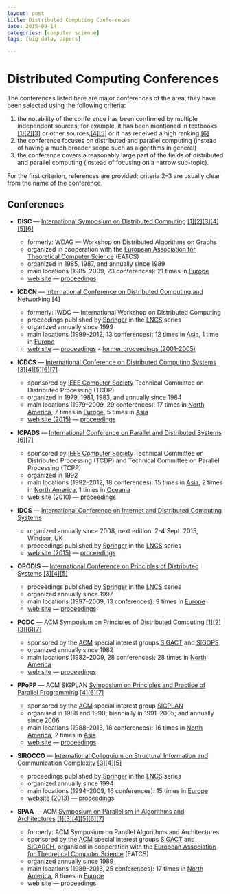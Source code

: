 ```yaml
---
layout: post
title: Distributed Computing Conferences
date: 2015-09-14
categories: [computer science]
tags: [big data, papers]

---
```



# Distributed Computing Conferences 


The conferences listed here are major conferences of the area; they have
been selected using the following criteria:

1.  the notability of the conference has been confirmed by multiple
    independent sources; for example, it has been mentioned in textbooks
    [<span>[</span>1<span>]</span>](https://en.wikipedia.org/wiki/List_of_distributed_computing_conferences#cite_note-lynch-1)[<span>[</span>2<span>]</span>](https://en.wikipedia.org/wiki/List_of_distributed_computing_conferences#cite_note-tel-2)[<span>[</span>3<span>]</span>](https://en.wikipedia.org/wiki/List_of_distributed_computing_conferences#cite_note-georgiou-3)
    or other
    sources,[<span>[</span>4<span>]</span>](https://en.wikipedia.org/wiki/List_of_distributed_computing_conferences#cite_note-podc-mailinglist-4)[<span>[</span>5<span>]</span>](https://en.wikipedia.org/wiki/List_of_distributed_computing_conferences#cite_note-wattenhofer-5)
    or it has received a high ranking
    [<span>[</span>6<span>]</span>](https://en.wikipedia.org/wiki/List_of_distributed_computing_conferences#cite_note-core-6)
2.  the conference focuses on distributed and parallel computing
    (instead of having a much broader scope such as algorithms in
    general)
3.  the conference covers a reasonably large part of the fields of
    distributed and parallel computing (instead of focusing on a narrow
    sub-topic).

For the first criterion, references are provided; criteria 2–3 are
usually clear from the name of the conference.

Conferences
-----

-   **DISC** — [International Symposium on Distributed
    Computing](/wiki/International_Symposium_on_Distributed_Computing "International Symposium on Distributed Computing")
    [<span>[</span>1<span>]</span>](https://en.wikipedia.org/wiki/List_of_distributed_computing_conferences#cite_note-lynch-1)[<span>[</span>2<span>]</span>](https://en.wikipedia.org/wiki/List_of_distributed_computing_conferences#cite_note-tel-2)[<span>[</span>3<span>]</span>](https://en.wikipedia.org/wiki/List_of_distributed_computing_conferences#cite_note-georgiou-3)[<span>[</span>4<span>]</span>](https://en.wikipedia.org/wiki/List_of_distributed_computing_conferences#cite_note-podc-mailinglist-4)[<span>[</span>5<span>]</span>](https://en.wikipedia.org/wiki/List_of_distributed_computing_conferences#cite_note-wattenhofer-5)[<span>[</span>6<span>]</span>](https://en.wikipedia.org/wiki/List_of_distributed_computing_conferences#cite_note-core-6)
    -   formerly: WDAG — Workshop on Distributed Algorithms on Graphs
    -   organized in cooperation with the [European Association for
        Theoretical Computer
        Science](/wiki/European_Association_for_Theoretical_Computer_Science "European Association for Theoretical Computer Science")
        (EATCS)
    -   organized in 1985, 1987, and annually since 1989
    -   main locations (1985–2009, 23 conferences): 21 times in
        [Europe](/wiki/Europe "Europe")
    -   [web site](http://www.disc-conference.org/) —
        [proceedings](http://www.informatik.uni-trier.de/~ley/db/conf/wdag/)



-   **ICDCN** — [International Conference on Distributed Computing and
    Networking](/w/index.php?title=International_Conference_on_Distributed_Computing_and_Networking&action=edit&redlink=1 "International Conference on Distributed Computing and Networking (page does not exist)")
    [<span>[</span>4<span>]</span>](https://en.wikipedia.org/wiki/List_of_distributed_computing_conferences#cite_note-podc-mailinglist-4)
    -   formerly: IWDC — International Workshop on Distributed Computing
    -   proceedings published by
        [Springer](/wiki/Springer_Science%2BBusiness_Media "Springer Science+Business Media")
        in the
        [LNCS](/wiki/Lecture_Notes_in_Computer_Science "Lecture Notes in Computer Science")
        series
    -   organized annually since 1999
    -   main locations (1999–2012, 13 conferences): 12 times in
        [Asia](/wiki/Asia "Asia"), 1 time in
        [Europe](/wiki/Europe "Europe")
    -   [web site](http://www.icdcn.org/) —
        [proceedings](http://www.informatik.uni-trier.de/~ley/db/conf/icdcn/) -
        [former proceedings
        (2001-2005)](http://www.informatik.uni-trier.de/~ley/db/conf/iwdc/)



-   **ICDCS** — [International Conference on Distributed Computing
    Systems](/wiki/International_Conference_on_Distributed_Computing_Systems "International Conference on Distributed Computing Systems")
    [<span>[</span>3<span>]</span>](https://en.wikipedia.org/wiki/List_of_distributed_computing_conferences#cite_note-georgiou-3)[<span>[</span>4<span>]</span>](https://en.wikipedia.org/wiki/List_of_distributed_computing_conferences#cite_note-podc-mailinglist-4)[<span>[</span>5<span>]</span>](https://en.wikipedia.org/wiki/List_of_distributed_computing_conferences#cite_note-wattenhofer-5)[<span>[</span>6<span>]</span>](https://en.wikipedia.org/wiki/List_of_distributed_computing_conferences#cite_note-core-6)[<span>[</span>7<span>]</span>](https://en.wikipedia.org/wiki/List_of_distributed_computing_conferences#cite_note-zaiane-dp-7)
    -   sponsored by [IEEE Computer
        Society](/wiki/IEEE_Computer_Society "IEEE Computer Society")
        Technical Committee on Distributed Processing (TCDP)
    -   organized in 1979, 1981, 1983, and annually since 1984
    -   main locations (1979–2009, 29 conferences): 17 times in [North
        America](/wiki/North_America "North America"), 7 times in
        [Europe](/wiki/Europe "Europe"), 5 times in
        [Asia](/wiki/Asia "Asia")
    -   [web site (2015)](http://icdcs-2015.cse.ohio-state.edu/) —
        [proceedings](http://www.informatik.uni-trier.de/~ley/db/conf/icdcs/)



-   **ICPADS** — [International Conference on Parallel and Distributed
    Systems](/wiki/International_Conference_on_Parallel_and_Distributed_Systems "International Conference on Parallel and Distributed Systems")
    [<span>[</span>6<span>]</span>](https://en.wikipedia.org/wiki/List_of_distributed_computing_conferences#cite_note-core-6)[<span>[</span>7<span>]</span>](https://en.wikipedia.org/wiki/List_of_distributed_computing_conferences#cite_note-zaiane-dp-7)
    -   sponsored by [IEEE Computer
        Society](/wiki/IEEE_Computer_Society "IEEE Computer Society")
        Technical Committee on Distributed Processing (TCDP) and
        Technical Committee on Parallel Processing (TCPP)
    -   organized in 1992
    -   main locations (1992–2012, 18 conferences): 15 times in
        [Asia](/wiki/Asia "Asia"), 2 times in [North
        America](/wiki/North_America "North America"), 1 times in
        [Oceania](/wiki/Oceania "Oceania")
    -   [web site (2010)](http://grid.sjtu.edu.cn/icpads10/) —
        [proceedings](http://www.informatik.uni-trier.de/~ley/db/conf/icpads/index.html)



-   **IDCS** — [International Conference on Internet and Distributed
    Computing
    Systems](/w/index.php?title=International_Conference_on_Internet_and_Distributed_Computing_Systems&action=edit&redlink=1 "International Conference on Internet and Distributed Computing Systems (page does not exist)")
    -   organized annually since 2008, next edition: 2-4 Sept. 2015,
        Windsor, UK
    -   proceedings published by
        [Springer](/wiki/Springer_Science%2BBusiness_Media "Springer Science+Business Media")
        in the
        [LNCS](/wiki/Lecture_Notes_in_Computer_Science "Lecture Notes in Computer Science")
        series
    -   [web site (2015)](http://idcs2015.reading.ac.uk/) —
        [proceedings](http://www.springer.com/gp/book/9783319116914)



-   **OPODIS** — [International Conference on Principles of Distributed
    Systems](/w/index.php?title=International_Conference_on_Principles_of_Distributed_Systems&action=edit&redlink=1 "International Conference on Principles of Distributed Systems (page does not exist)")
    [<span>[</span>3<span>]</span>](https://en.wikipedia.org/wiki/List_of_distributed_computing_conferences#cite_note-georgiou-3)[<span>[</span>4<span>]</span>](https://en.wikipedia.org/wiki/List_of_distributed_computing_conferences#cite_note-podc-mailinglist-4)[<span>[</span>5<span>]</span>](https://en.wikipedia.org/wiki/List_of_distributed_computing_conferences#cite_note-wattenhofer-5)
    -   proceedings published by
        [Springer](/wiki/Springer_Science%2BBusiness_Media "Springer Science+Business Media")
        in the
        [LNCS](/wiki/Lecture_Notes_in_Computer_Science "Lecture Notes in Computer Science")
        series
    -   organized annually since 1997
    -   main locations (1997–2009, 13 conferences): 9 times in
        [Europe](/wiki/Europe "Europe")
    -   [web site](http://www.opodis.net/) —
        [proceedings](http://www.informatik.uni-trier.de/~ley/db/conf/opodis/)



-   **PODC** — ACM [Symposium on Principles of Distributed
    Computing](/wiki/Symposium_on_Principles_of_Distributed_Computing "Symposium on Principles of Distributed Computing")
    [<span>[</span>1<span>]</span>](https://en.wikipedia.org/wiki/List_of_distributed_computing_conferences#cite_note-lynch-1)[<span>[</span>2<span>]</span>](https://en.wikipedia.org/wiki/List_of_distributed_computing_conferences#cite_note-tel-2)[<span>[</span>3<span>]</span>](https://en.wikipedia.org/wiki/List_of_distributed_computing_conferences#cite_note-georgiou-3)[<span>[</span>6<span>]</span>](https://en.wikipedia.org/wiki/List_of_distributed_computing_conferences#cite_note-core-6)[<span>[</span>7<span>]</span>](https://en.wikipedia.org/wiki/List_of_distributed_computing_conferences#cite_note-zaiane-dp-7)
    -   sponsored by the
        [ACM](/wiki/Association_for_Computing_Machinery "Association for Computing Machinery")
        special interest groups [SIGACT](/wiki/ACM_SIGACT "ACM SIGACT")
        and
        [SIGOPS](/w/index.php?title=ACM_SIGOPS&action=edit&redlink=1 "ACM SIGOPS (page does not exist)")
    -   organized annually since 1982
    -   main locations (1982–2009, 28 conferences): 28 times in [North
        America](/wiki/North_America "North America")
    -   [web site](http://www.podc.org/) —
        [proceedings](http://www.informatik.uni-trier.de/~ley/db/conf/podc/)



-   **PPoPP** — ACM SIGPLAN [Symposium on Principles and Practice of
    Parallel
    Programming](/wiki/Symposium_on_Principles_and_Practice_of_Parallel_Programming "Symposium on Principles and Practice of Parallel Programming")
    [<span>[</span>4<span>]</span>](https://en.wikipedia.org/wiki/List_of_distributed_computing_conferences#cite_note-podc-mailinglist-4)[<span>[</span>6<span>]</span>](https://en.wikipedia.org/wiki/List_of_distributed_computing_conferences#cite_note-core-6)[<span>[</span>7<span>]</span>](https://en.wikipedia.org/wiki/List_of_distributed_computing_conferences#cite_note-zaiane-dp-7)
    -   sponsored by the
        [ACM](/wiki/Association_for_Computing_Machinery "Association for Computing Machinery")
        special interest group
        [SIGPLAN](/wiki/ACM_SIGPLAN "ACM SIGPLAN")
    -   organised in 1988 and 1990; biennially in 1991–2005; and
        annually since 2006
    -   main locations (1988–2013, 18 conferences): 16 times in [North
        America](/wiki/North_America "North America"), 2 times in
        [Asia](/wiki/Asia "Asia")
    -   [web site](http://www.sigplan.org/ppopp.htm) —
        [proceedings](http://www.informatik.uni-trier.de/~ley/db/conf/ppopp/)



-   **SIROCCO** — [International Colloquium on Structural Information
    and Communication
    Complexity](/wiki/International_Colloquium_on_Structural_Information_and_Communication_Complexity "International Colloquium on Structural Information and Communication Complexity")
    [<span>[</span>3<span>]</span>](https://en.wikipedia.org/wiki/List_of_distributed_computing_conferences#cite_note-georgiou-3)[<span>[</span>4<span>]</span>](https://en.wikipedia.org/wiki/List_of_distributed_computing_conferences#cite_note-podc-mailinglist-4)[<span>[</span>5<span>]</span>](https://en.wikipedia.org/wiki/List_of_distributed_computing_conferences#cite_note-wattenhofer-5)
    -   proceedings published by
        [Springer](/wiki/Springer_Science%2BBusiness_Media "Springer Science+Business Media")
        in the
        [LNCS](/wiki/Lecture_Notes_in_Computer_Science "Lecture Notes in Computer Science")
        series
    -   organized annually since 1994
    -   main locations (1994–2009, 16 conferences): 15 times in
        [Europe](/wiki/Europe "Europe")
    -   [website (2013)](http://sirocco2013.di.unisa.it) —
        [proceedings](http://www.informatik.uni-trier.de/~ley/db/conf/sirocco/)



-   **SPAA** — ACM [Symposium on Parallelism in Algorithms and
    Architectures](/wiki/Symposium_on_Parallelism_in_Algorithms_and_Architectures "Symposium on Parallelism in Algorithms and Architectures")
    [<span>[</span>1<span>]</span>](https://en.wikipedia.org/wiki/List_of_distributed_computing_conferences#cite_note-lynch-1)[<span>[</span>3<span>]</span>](https://en.wikipedia.org/wiki/List_of_distributed_computing_conferences#cite_note-georgiou-3)[<span>[</span>4<span>]</span>](https://en.wikipedia.org/wiki/List_of_distributed_computing_conferences#cite_note-podc-mailinglist-4)[<span>[</span>5<span>]</span>](https://en.wikipedia.org/wiki/List_of_distributed_computing_conferences#cite_note-wattenhofer-5)[<span>[</span>6<span>]</span>](https://en.wikipedia.org/wiki/List_of_distributed_computing_conferences#cite_note-core-6)[<span>[</span>7<span>]</span>](https://en.wikipedia.org/wiki/List_of_distributed_computing_conferences#cite_note-zaiane-dp-7)
    -   formerly: ACM Symposium on Parallel Algorithms and Architectures
    -   sponsored by the
        [ACM](/wiki/Association_for_Computing_Machinery "Association for Computing Machinery")
        special interest groups [SIGACT](/wiki/ACM_SIGACT "ACM SIGACT")
        and
        [SIGARCH](/w/index.php?title=ACM_SIGARCH&action=edit&redlink=1 "ACM SIGARCH (page does not exist)"),
        organized in cooperation with the [European Association for
        Theoretical Computer
        Science](/wiki/European_Association_for_Theoretical_Computer_Science "European Association for Theoretical Computer Science")
        (EATCS)
    -   organized annually since 1989
    -   main locations (1989–2013, 25 conferences): 17 times in [North
        America](/wiki/North_America "North America"), 8 times in
        [Europe](/wiki/Europe "Europe")
    -   [web site](http://www.spaa-conference.org/) —
        [proceedings](http://www.informatik.uni-trier.de/~ley/db/conf/spaa/)


